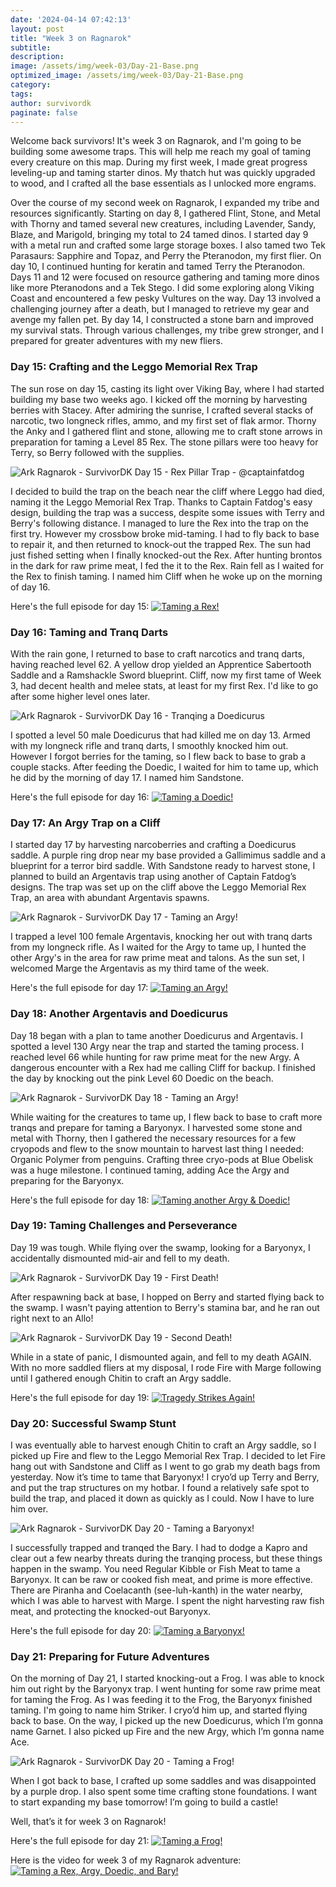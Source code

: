 ```yaml
---
date: '2024-04-14 07:42:13'
layout: post
title: "Week 3 on Ragnarok"
subtitle:
description:
image: /assets/img/week-03/Day-21-Base.png
optimized_image: /assets/img/week-03/Day-21-Base.png
category:
tags: 
author: survivordk
paginate: false
---
```


Welcome back survivors! It's week 3 on Ragnarok, and I'm going to be building some awesome traps. This will help me reach my goal of taming every creature on this map. During my first week, I made great progress leveling-up and taming starter dinos.  My thatch hut was quickly upgraded to wood, and I crafted all the base essentials as I unlocked more engrams.  

Over the course of my second week on Ragnarok, I expanded my tribe and resources significantly. Starting on day 8, I gathered Flint, Stone, and Metal with Thorny and tamed several new creatures, including Lavender, Sandy, Blaze, and Marigold, bringing my total to 24 tamed dinos. I started day 9 with a metal run and crafted some large storage boxes. I also tamed two Tek Parasaurs: Sapphire and Topaz, and Perry the Pteranodon, my first flier. On day 10, I continued hunting for keratin and tamed Terry the Pteranodon.  Days 11 and 12 were focused on resource gathering and taming more dinos like more Pteranodons and a Tek Stego. I did some exploring along Viking Coast and encountered a few pesky Vultures on the way. Day 13 involved a challenging journey after a death, but I managed to retrieve my gear and avenge my fallen pet. By day 14, I constructed a stone barn and improved my survival stats. Through various challenges, my tribe grew stronger, and I prepared for greater adventures with my new fliers.

### Day 15: Crafting and the Leggo Memorial Rex Trap

The sun rose on day 15, casting its light over Viking Bay, where I had started building my base two weeks ago. I kicked off the morning by harvesting berries with Stacey. After admiring the sunrise, I crafted several stacks of narcotic, two longneck rifles, ammo, and my first set of flak armor. Thorny the Anky and I gathered flint and stone, allowing me to craft stone arrows in preparation for taming a Level 85 Rex. The stone pillars were too heavy for Terry, so Berry followed with the supplies. 

![Ark Ragnarok - SurvivorDK Day 15 - Rex Pillar Trap - @captainfatdog](/assets/img/week-03/Day-15-Rex-Trap-Cropped.png)

I decided to build the trap on the beach near the cliff where Leggo had died, naming it the Leggo Memorial Rex Trap. Thanks to Captain Fatdog's easy design, building the trap was a success, despite some issues with Terry and Berry's following distance. I managed to lure the Rex into the trap on the first try. However my crossbow broke mid-taming. I had to fly back to base to repair it, and then returned to knock-out the trapped Rex. The sun had just fished setting when I finally knocked-out the Rex. After hunting brontos in the dark for raw prime meat, I fed the it to the Rex. Rain fell as I waited for the Rex to finish taming. I named him Cliff when he woke up on the morning of day 16.

Here's the full episode for day 15: [![Taming a Rex!](/assets/img/week-03/Day-15-Rex-Trap-Thumbnail-v2.png)](https://youtu.be/ujqowVMiZk0)

### Day 16: Taming and Tranq Darts

With the rain gone, I returned to base to craft narcotics and tranq darts, having reached level 62. A yellow drop yielded an Apprentice Sabertooth Saddle and a Ramshackle Sword blueprint. Cliff, now my first tame of Week 3, had decent health and melee stats, at least for my first Rex.  I'd like to go after some higher level ones later.

![Ark Ragnarok - SurvivorDK Day 16 - Tranqing a Doedicurus](/assets/img/week-03/Day-16-Doedicurus.png)

I spotted a level 50 male Doedicurus that had killed me on day 13. Armed with my longneck rifle and tranq darts, I smoothly knocked him out.  However I forgot berries for the taming, so I flew back to base to grab a couple stacks. After feeding the Doedic, I waited for him to tame up, which he did by the morning of day 17. I named him Sandstone.

Here's the full episode for day 16: [![Taming a Doedic!](/assets/img/week-03/Day-16-Doedicurus-Thumbnail.png)](https://youtu.be/-U58u_HudkA)

### Day 17: An Argy Trap on a Cliff

I started day 17 by harvesting narcoberries and crafting a Doedicurus saddle. A purple ring drop near my base provided a Gallimimus saddle and a blueprint for a terror bird saddle. With Sandstone ready to harvest stone, I planned to build an Argentavis trap using another of Captain Fatdog’s designs. The trap was set up on the cliff above the Leggo Memorial Rex Trap, an area with abundant Argentavis spawns.

![Ark Ragnarok - SurvivorDK Day 17 - Taming an Argy!](/assets/img/week-03/Day-17-Trapped-Argy.png)

I trapped a level 100 female Argentavis, knocking her out with tranq darts from my longneck rifle. As I waited for the Argy to tame up, I hunted the other Argy's in the area for raw prime meat and talons. As the sun set, I welcomed Marge the Argentavis as my third tame of the week.

Here's the full episode for day 17: [![Taming an Argy!](/assets/img/week-03/Day-17-Argentavis-Thumbnail.png)](https://youtu.be/scHrpDWYwhM)

### Day 18: Another Argentavis and Doedicurus

Day 18 began with a plan to tame another Doedicurus and Argentavis. I spotted a level 130 Argy near the trap and started the taming process. I reached level 66 while hunting for raw prime meat for the new Argy. A dangerous encounter with a Rex had me calling Cliff for backup.  I finished the day by knocking out the pink Level 60 Doedic on the beach.

![Ark Ragnarok - SurvivorDK Day 18 - Taming an Argy!](/assets/img/week-03/Day-18-Argy.png)

While waiting for the creatures to tame up, I flew back to base to craft more tranqs and prepare for taming a Baryonyx. I harvested some stone and metal with Thorny, then I gathered the necessary resources for a few cryopods and flew to the snow mountain to harvest last thing I needed: Organic Polymer from penguins. Crafting three cryo-pods at Blue Obelisk was a huge milestone. I continued taming, adding Ace the Argy and preparing for the Baryonyx.

Here's the full episode for day 18: [![Taming another Argy & Doedic!](/assets/img/week-03/Day-18-Argentavis-Thumbnail.png)](https://youtu.be/zglIZw_ie84)

### Day 19: Taming Challenges and Perseverance

Day 19 was tough. While flying over the swamp, looking for a Baryonyx, I accidentally dismounted mid-air and fell to my death.

![Ark Ragnarok - SurvivorDK Day 19 - First Death!](/assets/img/week-03/Day-19-Death-1-Dismount.png)

After respawning back at base, I hopped on Berry and started flying back to the swamp. I wasn't paying attention to Berry's stamina bar, and he ran out right next to an Allo!

![Ark Ragnarok - SurvivorDK Day 19 - Second Death!](/assets/img/week-03/Day-19-Death-2-Stamina.png)

While in a state of panic, I dismounted again, and fell to my death AGAIN. With no more saddled fliers at my disposal, I rode Fire with Marge following until I gathered enough Chitin to craft an Argy saddle.

Here's the full episode for day 19: [![Tragedy Strikes Again!](/assets/img/week-03/Day-19-Tragedy-Thumbnail.png)](https://youtu.be/U76T8ozoDwM)

### Day 20: Successful Swamp Stunt

I was eventually able to harvest enough Chitin to craft an Argy saddle, so I picked up Fire and flew to the Leggo Memorial Rex Trap.  I decided to let Fire hang out with Sandstone and Cliff as I went to go grab my death bags from yesterday.   Now it’s time to tame that Baryonyx!  I cryo’d up Terry and Berry, and put the trap structures on my hotbar.  I found a relatively safe spot to build the trap, and placed it down as quickly as I could.  Now I have to lure him over.

![Ark Ragnarok - SurvivorDK Day 20 - Taming a Baryonyx!](/assets/img/week-03/Day-20-Baryonyx.png)

I successfully trapped and tranqed the Bary.  I had to dodge a Kapro and clear out a few nearby threats during the tranqing process, but these things happen in the swamp.  You need Regular Kibble or Fish Meat to tame a Baryonyx. It can be raw or cooked fish meat, and prime is more effective.  There are Piranha and Coelacanth (see-luh-kanth) in the water nearby, which I was able to harvest with Marge.  I spent the night harvesting raw fish meat, and protecting the knocked-out Baryonyx.

Here's the full episode for day 20: [![Taming a Baryonyx!](/assets/img/week-03/Day-20-Thumbnail-v2.png)](https://youtu.be/jh8zA0E4eNg)

### Day 21: Preparing for Future Adventures

On the morning of Day 21, I started knocking-out a Frog. I was able to knock him out right by the Baryonyx trap. I went hunting for some raw prime meat for taming the Frog. As I was feeding it to the Frog, the Baryonyx finished taming. I'm going to name him Striker. I cryo’d him up, and started flying back to base.  On the way, I picked up the new Doedicurus, which I’m gonna name Garnet.  I also picked up Fire and the new Argy, which I’m gonna name Ace.

![Ark Ragnarok - SurvivorDK Day 20 - Taming a Frog!](/assets/img/week-03/Day-21-Frog.png)

When I got back to base, I crafted up some saddles and was disappointed by a purple drop. I also spent some time crafting stone foundations. I want to start expanding my base tomorrow!  I’m going to build a castle!

Well, that’s it for week 3 on Ragnarok!

Here's the full episode for day 21: [![Taming a Frog!](/assets/img/week-03/Day-21-Thumbnail-v2.png)](https://youtu.be/nyPrYAsMcho)

Here is the video for week 3 of my Ragnarok adventure: [![Taming a Rex, Argy, Doedic, and Bary!](/assets/img/week-03/survivordk-week-3-thumbnail.png)](https://www.youtube.com/watch?v=eV9nwMeW9V8&t=3617s)
